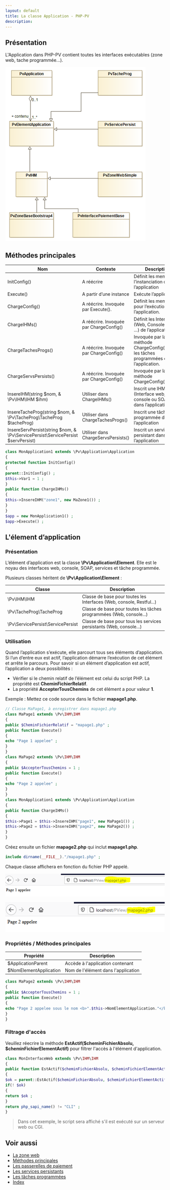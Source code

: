 ```yaml
---
layout: default
title: La classe Application - PHP-PV
description: 
---
```


## Présentation

L'Application dans PHP-PV contient toutes les interfaces exécutables (zone web, tache programmée...).

![Fonctionnement](images/diagramme-application.png)

## Méthodes principales

Nom | Contexte | Description
------------ | ------------- | -------------
InitConfig() | A réécrire | Définit les membres à l’instanciation de l’application
Execute() | A partir d’une instance | Exécute l’application
ChargeConfig() | A réécrire. Invoquée par Execute(). | Définit les membres pour l’exécution de l’application.
ChargeIHMs() | A réécrire. Invoquée par ChargeConfig() | Définit les Interfaces (Web, Console, SOAP, …) de l’application
ChargeTachesProgs() | A réécrire. Invoquée par ChargeConfig() | Invoquée par la méthode ChargeConfig().Définit les tâches programmées de l’application.
ChargeServsPersists() | A réécrire. Invoquée par ChargeConfig() | Invoquée par la méthode ChargeConfig()
InsereIHM(string $nom, & \Pv\IHM\IHM $ihm) | Utiliser dans ChargeIHMs() | Inscrit une IHM (Interface web, console ou SOAP) dans l’application
InsereTacheProg(string $nom, & \Pv\TacheProg\TacheProg $tacheProg) | Utiliser dans ChargeTachesProgs() | Inscrit une tâche programmée dans l’application
InsereServPersist(string $nom, & \Pv\ServicePersist\ServicePersist $servPersist) | Utiliser dans ChargeServsPersists() | Inscrit un service persistant dans l’application

```php
class MonApplication1 extends \Pv\Application\Application
{
protected function InitConfig()
{
parent::InitConfig() ;
$this->Var1 = 1 ;
}
public function ChargeIHMs()
{
$this->InsereIHM("zone1", new MaZone1()) ;
}
}
$app = new MonApplication1() ;
$app->Execute() ;
```

## L'élement d’application

### Présentation

L’élément d’application est la classe **\Pv\Application\Element**. Elle est le noyau des interfaces web, console, SOAP, services et tâche programmée.

Plusieurs classes héritent de **\Pv\Application\Element** :

Classe | Description
------------- | -------------
\Pv\IHM\IHM | Classe de base pour toutes les Interfaces (Web, console, Restful...)
\Pv\TacheProg\TacheProg | Classe de base pour toutes les tâches programmées (Web, console...)
\Pv\ServicePersist\ServicePersist | Classe de base pour tous les services persistants  (Web, console...)

### Utilisation

Quand l’application s’exécute, elle parcourt tous ses éléments d’application. Si l’un d’entre eux est actif, l’application démarre l’exécution de cet élément et arrête le parcours.
Pour savoir si un élément d’application est actif, l’application a deux possibilités :
- Vérifier si le chemin relatif de l’élément est celui du script PHP. La propriété est **CheminFichierRelatif**.
- La propriété **AccepterTousChemins** de cet élément a pour valeur **1**.

Exemple :
Mettez ce code source dans le fichier **mapage1.php**.
```php
// Classe MaPage1, à enregistrer dans mapage1.php
class MaPage1 extends \Pv\IHM\IHM
{
public $CheminFichierRelatif = "mapage1.php" ;
public function Execute()
{
echo "Page 1 appelee" ;
}
}
class MaPage2 extends \Pv\IHM\IHM
{
public $AccepterTousChemins = 1 ;
public function Execute()
{
echo "Page 2 appelee" ;
}
}
class MonApplication1 extends \Pv\Application\Application
{
public function ChargeIHMs()
{
$this->Page1 = $this->InsereIHM("page1", new MaPage1()) ;
$this->Page2 = $this->InsereIHM("page2", new MaPage2()) ;
}
}
```
Créez ensuite un fichier **mapage2.php** qui inclut **mapage1.php**.
```php
include dirname(__FILE__)."/mapage1.php" ;
```

Chaque classe affichera en fonction du fichier PHP appelé.

![Résultat ma page 1](images/elemapp_mapage1.png)

![Résultat ma page 2](images/elemapp_mapage2.png)

### Propriétés / Méthodes principales

Propriété | Description
------------- | -------------
$ApplicationParent | Accède à l'application contenant
$NomElementApplication | Nom de l'élément dans l'application

```php
class MaPage2 extends \Pv\IHM\IHM
{
public $AccepterTousChemins = 1 ;
public function Execute()
{
echo "Page 2 appelee sous le nom <b>".$this->NomElementApplication."</b>" ;
}
}
```

### Filtrage d'accès

Veuillez réecrire la méthode **EstActif(\$cheminFichierAbsolu, \$cheminFichierElementActif)** pour filtrer l'accès à l'élément d'application.

```php
class MonInterfaceWeb extends \Pv\IHM\IHM
{
public function EstActif($cheminFichierAbsolu, $cheminFichierElementActif)
{
$ok = parent::EstActif($cheminFichierAbsolu, $cheminFichierElementActif) ;
if(! $ok)
{
return $ok ;
}
return php_sapi_name() != "CLI" ;
}
```

> Dans cet exemple, le script sera affiché s'il est exécuté sur un serveur web ou CGI.

## Voir aussi

- [La zone web](zoneweb/zoneweb.html)
- [Méthodes principales](mtdsprincs.html)
- [Les passerelles de paiement](passerellepaiement.html)
- [Les services persistants](servicespersistants.html)
- [Les tâches programmées](tachesprogs.html)
- [Index](index.html)

